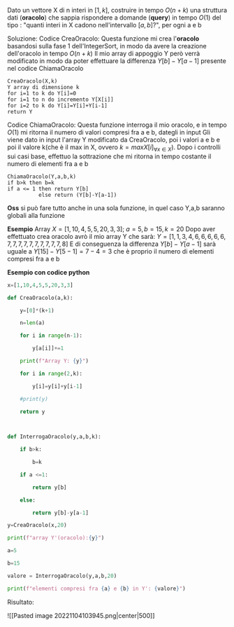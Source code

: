 Dato un vettore X di n interi in $[1,k]$, costruire in tempo $O(n+k)$ una struttura dati (**oracolo**) che sappia rispondere a domande (**query**) in tempo $O(1)$ del tipo : "quanti interi in X cadono nell'intervallo $[a,b]$?", per ogni a e b

Soluzione:
Codice CreaOracolo:
Questa funzione mi crea l'**oracolo** basandosi sulla fase 1 dell'IntegerSort, in modo da avere la creazione dell'oracolo in tempo $O(n+k)$
Il mio array di appoggio Y però verrà modificato in modo da poter effettuare la differenza $Y[b]-Y[a-1]$ presente nel codice ChiamaOracolo

```pseudo
CreaOracolo(X,k)
Y array di dimensione k
for i=1 to k do Y[i]=0
for i=1 to n do incremento Y[X[i]]
for i=2 to k do Y[i]=Y[i]+Y[i-1]
return Y
```

Codice ChiamaOracolo:
Questa funzione interroga il mio oracolo, e in tempo $O(1)$ mi ritorna il numero di valori compresi fra a e b, dategli in input
Gli viene dato in input l'array Y modificato da CreaOracolo, poi i valori a e b e poi il valore k(che è il max in X, ovvero $k=max{X[i]}_{\forall x\in X}$). Dopo i controlli sui casi base, effettuo la sottrazione che mi ritorna in tempo costante il numero di elementi fra a e b

```pseudo
ChiamaOracolo(Y,a,b,k)
if b>k then b=k
if a <= 1 then return Y[b]
		  else return (Y[b]-Y[a-1])
```

**Oss** si può fare tutto anche in una sola funzione, in quel caso Y,a,b saranno globali alla funzione

**Esempio**
Array $X=[1,10,4,5,5,20,3,3];\:a=5,b=15,k=20$
Dopo aver effettuato crea oracolo avrò il mio array Y che sarà:
$Y=[1,1,3,4,6,6,6,6,6,7,7,7,7,7,7,7,7,7,7,8]$
E di conseguenza la differenza $Y[b]-Y[a-1]$ sarà uguale a $Y[15]-Y[5-1]=7-4=3$
che è proprio il numero di elementi compresi fra a e b

**Esempio con codice python**

```python
x=[1,10,4,5,5,20,3,3]

def CreaOracolo(a,k):

    y=[0]*(k+1)

    n=len(a)

    for i in range(n-1):

        y[a[i]]+=1

    print(f"Array Y: {y}")

    for i in range(2,k):

        y[i]=y[i]+y[i-1]

    #print(y)

    return y

  

def InterrogaOracolo(y,a,b,k):

    if b>k:

        b=k

    if a <=1:

        return y[b]

    else:

        return y[b]-y[a-1]

y=CreaOracolo(x,20)

print(f"array Y'(oracolo):{y}")

a=5

b=15

valore = InterrogaOracolo(y,a,b,20)

print(f"elementi compresi fra {a} e {b} in Y': {valore}")
```

Risultato:

![[Pasted image 20221104103945.png|center|500]]



